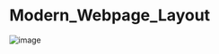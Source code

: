 # Modern_Webpage_Layout

![image](https://github.com/user-attachments/assets/e3f8756a-f869-44eb-916d-b789a1f9ff75)
